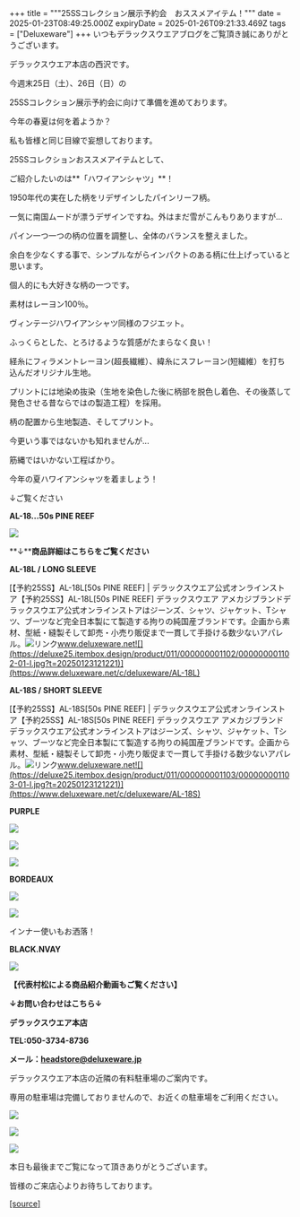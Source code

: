 +++
title = """25SSコレクション展示予約会　おススメアイテム！"""
date = 2025-01-23T08:49:25.000Z
expiryDate = 2025-01-26T09:21:33.469Z
tags = ["Deluxeware"]
+++
いつもデラックスウエアブログをご覧頂き誠にありがとうございます。

デラックスウエア本店の西沢です。

今週末25日（土）、26日（日）の

25SSコレクション展示予約会に向けて準備を進めております。

今年の春夏は何を着ようか？

私も皆様と同じ目線で妄想しております。

25SSコレクションおススメアイテムとして、

ご紹介したいのは**「ハワイアンシャツ」**！

1950年代の実在した柄をリデザインしたパインリーフ柄。

一気に南国ムードが漂うデザインですね。外はまだ雪がこんもりありますが...

パイン一つ一つの柄の位置を調整し、全体のバランスを整えました。

余白を少なくする事で、シンプルながらインパクトのある柄に仕上げっていると思います。

個人的にも大好きな柄の一つです。

素材はレーヨン100％。

ヴィンテージハワイアンシャツ同様のフジエット。

ふっくらとした、とろけるような質感がたまらなく良い！

経糸にフィラメントレーヨン(超長繊維）、緯糸にスフレーヨン(短繊維）を打ち込んだオリジナル生地。

プリントには地染め抜染（生地を染色した後に柄部を脱色し着色、その後蒸して発色させる昔ならではの製造工程）を採用。

柄の配置から生地製造、そしてプリント。

今更いう事ではないかも知れませんが...

筋縄ではいかない工程ばかり。

今年の夏ハワイアンシャツを着ましょう！

↓ご覧ください

**AL-18...50s PINE REEF**

[![](https://stat.ameba.jp/user_images/20250123/16/deluxeware/5c/ee/j/o1172156215536262300.jpg)](https://stat.ameba.jp/user_images/20250123/16/deluxeware/5c/ee/j/o1172156215536262300.jpg)

**↓****商品詳細はこちらをご覧ください**

**AL-18L / LONG SLEEVE**

[【予約25SS】AL-18L\[50s PINE REEF\] | デラックスウエア公式オンラインストア【予約25SS】AL-18L\[50s PINE REEF\] デラックスウエア アメカジブランドデラックスウエア公式オンラインストアはジーンズ、シャツ、ジャケット、Tシャツ、ブーツなど完全日本製にて製造する拘りの純国産ブランドです。企画から素材、型紙・縫製そして卸売・小売り販促まで一貫して手掛ける数少ないアパレル。![リンク](https://c.stat100.ameba.jp/ameblo/symbols/v3.20.0/svg/gray/editor_link.svg)www.deluxeware.net![](https://deluxe25.itembox.design/product/011/000000001102/000000001102-01-l.jpg?t=20250123121221)](https://www.deluxeware.net/c/deluxeware/AL-18L)

**AL-18S / SHORT SLEEVE**

[【予約25SS】AL-18S\[50s PINE REEF\] | デラックスウエア公式オンラインストア【予約25SS】AL-18S\[50s PINE REEF\] デラックスウエア アメカジブランドデラックスウエア公式オンラインストアはジーンズ、シャツ、ジャケット、Tシャツ、ブーツなど完全日本製にて製造する拘りの純国産ブランドです。企画から素材、型紙・縫製そして卸売・小売り販促まで一貫して手掛ける数少ないアパレル。![リンク](https://c.stat100.ameba.jp/ameblo/symbols/v3.20.0/svg/gray/editor_link.svg)www.deluxeware.net![](https://deluxe25.itembox.design/product/011/000000001103/000000001103-01-l.jpg?t=20250123121221)](https://www.deluxeware.net/c/deluxeware/AL-18S)

**PURPLE**

[![](https://stat.ameba.jp/user_images/20250123/16/deluxeware/fc/13/j/o1168155815536262296.jpg)](https://stat.ameba.jp/user_images/20250123/16/deluxeware/fc/13/j/o1168155815536262296.jpg)

[![](https://stat.ameba.jp/user_images/20250123/16/deluxeware/91/90/j/o1168155615536262293.jpg)](https://stat.ameba.jp/user_images/20250123/16/deluxeware/91/90/j/o1168155615536262293.jpg)

[![](https://stat.ameba.jp/user_images/20250123/16/deluxeware/2c/c3/j/o1170156015536262289.jpg)](https://stat.ameba.jp/user_images/20250123/16/deluxeware/2c/c3/j/o1170156015536262289.jpg)

**BORDEAUX**

[![](https://stat.ameba.jp/user_images/20250123/16/deluxeware/ed/e7/j/o1172156415536262299.jpg)](https://stat.ameba.jp/user_images/20250123/16/deluxeware/ed/e7/j/o1172156415536262299.jpg)

[![](https://stat.ameba.jp/user_images/20250123/16/deluxeware/14/41/j/o1144152615536269296.jpg)](https://stat.ameba.jp/user_images/20250123/16/deluxeware/14/41/j/o1144152615536269296.jpg)

インナー使いもお洒落！

**BLACK.NVAY**

[![](https://stat.ameba.jp/user_images/20250123/16/deluxeware/61/ac/j/o1166155615536267516.jpg)](https://stat.ameba.jp/user_images/20250123/16/deluxeware/61/ac/j/o1166155615536267516.jpg)

**【代表村松による商品紹介動画もご覧ください】**

**↓お問い合わせはこちら↓**

**デラックスウエア本店**

**TEL:050-3734-8736**

**メール：headstore@deluxeware.jp**

デラックスウエア本店の近隣の有料駐車場のご案内です。

専用の駐車場は完備しておりませんので、お近くの駐車場をご利用ください。

[![](https://stat.ameba.jp/user_images/20231002/16/deluxeware/6e/11/j/o0800080015345677212.jpg?caw=800)](https://ameblo.jp/deluxeware/image-12823266760-15345677212.html)

[![](https://stat.ameba.jp/user_images/20220415/12/deluxeware/3b/ce/j/o0800026015103175481.jpg?caw=800)](https://www.deluxeware.net/f/headstore)

[![](https://stat.ameba.jp/user_images/20240315/15/deluxeware/04/7f/j/o0800026015413271803.jpg?caw=800)](https://www.instagram.com/deluxeware/?hl=ja)

本日も最後までご覧になって頂きありがとうございます。

皆様のご来店心よりお待ちしております。

[[source]](https://ameblo.jp/deluxeware/entry-12883582280.html)
